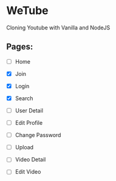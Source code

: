 # WeTube

Cloning Youtube with Vanilla and NodeJS

## Pages:

- [ ] Home
- [x] Join
- [x] Login
- [x] Search
- [ ] User Detail
- [ ] Edit Profile
- [ ] Change Password
- [ ] Upload
- [ ] Video Detail
- [ ] Edit Video






